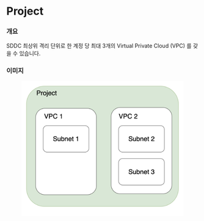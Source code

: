 # Project

### 개요

SDDC 최상위 격리 단위로 한 계정 당 최대 3개의 Virtual Private Cloud (VPC) 를 갖을 수 있습니다.

### 이미지

<figure><img src="../../.gitbook/assets/스크린샷 2023-01-11 오후 4.37.10.png" alt=""><figcaption></figcaption></figure>
